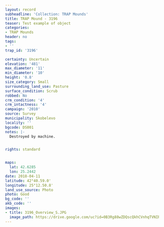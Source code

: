 ```yaml
---
layout: record
subheadline: 'Collection: TRAP Mounds'
title: TRAP Mound - 3196
teaser: Test example of object
categories:
- TRAP Mounds
header: no
tags:
- ''
trap_id: '3196'

certainty: Uncertain
elevation: '481'
max_diameter: '11'
min_diameter: '10'
height: '0.8'
size_category: Small
surrounding_land_use: Pasture
surface_condition: Scrub
robbed: No
crm_condition: '4'
crm_intactness: '4'
campaign: '2010'
source: Survey
municipality: Skobelevo
locality: ''
bgcode: DS001
notes: |-
  Destroyed by machine.


rights: standard


maps:
  lat: 42.6285
  lon: 25.2442
date: 2018-04-11
latitude: 42°40.59.0'
longitude: 25°12.50.8'
land_use_source: Photo
photo: Good
bg_code: ''
akb_code: ''
images:
- title: 3196_Overview_S.JPG
  image_path: https://drive.google.com/uc?id=0B3Rg88wZDQscQkhCVnhqTVNIRVk
---
```

